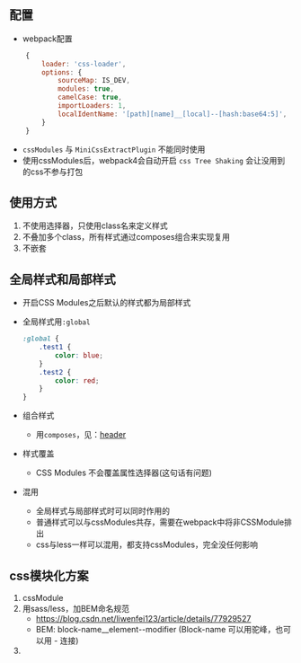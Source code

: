 
## 配置
* webpack配置
```js
    {
        loader: 'css-loader',
        options: {
            sourceMap: IS_DEV,
            modules: true,
            camelCase: true,
            importLoaders: 1,
            localIdentName: '[path][name]__[local]--[hash:base64:5]',
        }
    }
```
* `cssModules` 与 `MiniCssExtractPlugin` 不能同时使用
* 使用cssModules后，webpack4会自动开启 `css Tree Shaking` 会让没用到的css不参与打包

## 使用方式
1. 不使用选择器，只使用class名来定义样式
2. 不叠加多个class，所有样式通过composes组合来实现复用
4. 不嵌套

## 全局样式和局部样式
* 开启CSS Modules之后默认的样式都为局部样式
* 全局样式用`:global`
    ```scss
    :global {
        .test1 {
            color: blue;
        }
        .test2 {
            color: red;
        }
    }
    ```
* 组合样式
    * 用`composes`，见：[header]('./src/header.less')

* 样式覆盖
    * CSS Modules 不会覆盖属性选择器(这句话有问题)

* 混用
    * 全局样式与局部样式时可以同时作用的
    * 普通样式可以与cssModules共存，需要在webpack中将非CSSModule排出
    * css与less一样可以混用，都支持cssModules，完全没任何影响

## css模块化方案
1. cssModule
2. 用sass/less，加BEM命名规范
    * https://blog.csdn.net/liwenfei123/article/details/77929527
    * BEM: block-name__element--modifier (Block-name 可以用驼峰，也可以用 - 连接)
3. 
